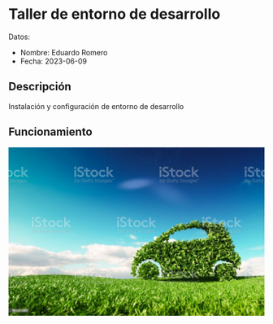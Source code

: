 # Taller de entorno de desarrollo

Datos:

- Nombre: Eduardo Romero 
- Fecha: 2023-06-09

## Descripción 

Instalación y configuración de entorno de desarrollo

## Funcionamiento 

![](img/carro.jpg)
